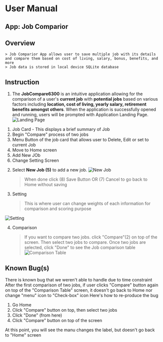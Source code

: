 # User Manual
## App: Job Comparior

## Overview
    > Job Comparior App allows user to save multiple job with its details and compare them based on cost of living, salary, bonus, benefits, and more
    > Job data is stored in local device SQLite database

## Instruction

1. The **JobCompare6300** is an intuitive application allowing for the comparison of a user's **current job** with **potential jobs** based on various factors including **location, cost of living, yearly salary, retirement benefits amongst others**.
When the application is successfully opened and running, users will be prompted with Application Landing Page.
![Landing Page](./screenshots/screen-1.jpg)

1) Job Card - This displays a brief summary of Job
2) Begin "Compare" process of two jobs
3) Menu Button of the job card that allows user to Delete, Edit or set to current Job
4) Move to Home screen
5) Add New JOb
6) Change Setting Screen



2. Select **New Job (5)** to add a new job.
![New Job](./screenshots/screen-2.jpg)
    > When done click (8) Save Button OR (7) Cancel to go back to Home without saving

3. Setting
    > This is where user can change weights of each information for comparison and scoring purpose

![Setting](./screenshots/screen-3.jpg)

4. Comparison
    > If you want to compare two jobs. click "Compare"(2) on top of the screen. Then select two jobs to compare.
    > Once two jobs are selected, click "Done" to see the Job comparison table
    ![Comparison Table](./screenshots/screen-5.jpg)


## Known Bug(s)
There is known bug that we weren't able to handle due to time constraint
After the first comparison of two jobs, if user clicks "Compare" button again on top of the "Comparison Table" screen, it doesn't go back to Home nor change "menu" icon to "Check-box" icon
Here's how to re-produce the bug
1. Go Home
2. Click "Compare" button on top, then select two jobs
3. Click "Done"
(from here)
4. Click "Compare" button on top of the screen

At this point, you will see the manu changes the label, but doesn't go back to "Home" screen
